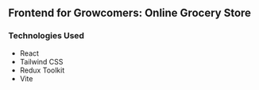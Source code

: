 ## Frontend for Growcomers: Online Grocery Store

### Technologies Used

- React
- Tailwind CSS
- Redux Toolkit
- Vite

